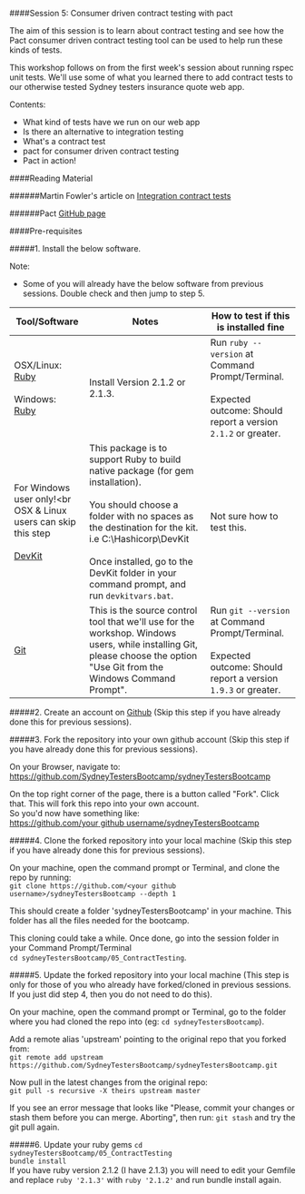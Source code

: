 ####Session 5: Consumer driven contract testing with pact

The aim of this session is to learn about contract testing and see how the Pact consumer driven contract testing tool can be used to help run these kinds of tests.

This workshop follows on from the first week's session about running rspec unit tests. We'll use some of what you learned there to add contract tests to our otherwise tested Sydney testers insurance quote web app.

Contents:
- What kind of tests have we run on our web app
- Is there an alternative to integration testing
- What's a contract test
- pact for consumer driven contract testing
- Pact in action!


####Reading Material

######Martin Fowler's article on <a href="http://martinfowler.com/bliki/IntegrationContractTest.html" target="_blank">Integration contract tests</a>

######Pact <a href="https://github.com/realestate-com-au/pact/blob/master/README.md" target="_blank">GitHub page</a>


####Pre-requisites

#####1. Install the below software.

Note: 
- Some of you will already have the below software from previous sessions. Double check and then jump to step 5.

| Tool/Software | Notes | How to test if this is installed fine |
| ------------- | ----- | ------------------------------------- |
| OSX/Linux: <br><a href="https://www.ruby-lang.org/en/" target="_blank">Ruby</a><br><br>Windows: <br><a href="http://rubyinstaller.org/downloads/" target="_blank">Ruby</a> | Install Version 2.1.2 or 2.1.3. | Run `ruby --version` at Command Prompt/Terminal. <br><br>Expected outcome: Should report a version `2.1.2` or greater. |
| For Windows user only!<br<br>OSX & Linux users can skip this step<br><br><a href="http://rubyinstaller.org/downloads" target="_blank">DevKit</a> | This package is to support Ruby to build native package (for gem installation).<br><br>You should choose a folder with no spaces as the destination for the kit. i.e C:\Hashicorp\DevKit <br><br>Once installed, go to the DevKit folder in your command prompt, and run `devkitvars.bat`. | Not sure how to test this. |
| <a href="http://git-scm.com/" target="_blank">Git</a> | This is the source control tool that we'll use for the workshop. Windows users, while installing Git, please choose the option "Use Git from the Windows Command Prompt". | Run `git --version` at Command Prompt/Terminal. <br><br>Expected outcome: Should report a version `1.9.3` or greater. |

#####2. Create an account on <a href="https://github.com/" target="_blank">Github</a> (Skip this step if you have already done this for previous sessions).

#####3. Fork the repository into your own github account (Skip this step if you have already done this for previous sessions).

On your Browser, navigate to:
<a href="https://github.com/SydneyTestersBootcamp/sydneyTestersBootcamp" target="_blank">https://github.com/SydneyTestersBootcamp/sydneyTestersBootcamp</a>

On the top right corner of the page, there is a button called "Fork". Click that. This will fork this repo into your own account. <br>So you'd now have something like:<br> [https://github.com/your github username/sydneyTestersBootcamp](#)

#####4. Clone the forked repository into your local machine (Skip this step if you have already done this for previous sessions).

On your machine, open the command prompt or Terminal, and clone the repo by running:<br>
`git clone https://github.com/<your github username>/sydneyTestersBootcamp --depth 1`

This should create a folder 'sydneyTestersBootcamp' in your machine. This folder has all the files needed for the bootcamp.

This cloning could take a while. Once done, go into the session folder in your Command Prompt/Terminal<br> `cd sydneyTestersBootcamp/05_ContractTesting`.

#####5. Update the forked repository into your local machine (This step is only for those of you who already have forked/cloned in previous sessions. If you just did step 4, then you do not need to do this).

On your machine, open the command prompt or Terminal, go to the folder where you had cloned the repo into (eg: `cd sydneyTestersBootcamp`).<br>

Add a remote alias 'upstream' pointing to the original repo that you forked from:<br>
`git remote add upstream https://github.com/SydneyTestersBootcamp/sydneyTestersBootcamp.git`

Now pull in the latest changes from the original repo:<br>
`git pull -s recursive -X theirs upstream master`

If you see an error message that looks like "Please, commit your changes or stash them before you can merge. Aborting", then run:
`git stash` and try the git pull again.

#####6. Update your ruby gems
`cd sydneyTestersBootcamp/05_ContractTesting`<br>
`bundle install`<br>
If you have ruby version 2.1.2 (I  have 2.1.3) you will need to edit your Gemfile and replace `ruby '2.1.3'` with `ruby '2.1.2'` and run bundle install again.

